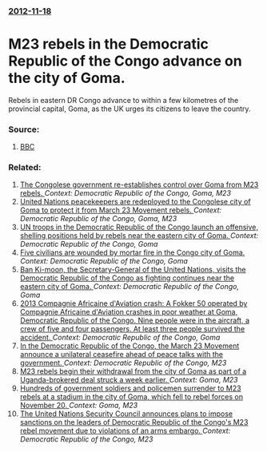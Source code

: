 ### [2012-11-18](/news/2012/11/18/index.md)

# M23 rebels in the Democratic Republic of the Congo advance on the city of Goma. 

Rebels in eastern DR Congo advance to within a few kilometres of the provincial capital, Goma, as the UK urges its citizens to leave the country.


### Source:

1. [BBC](http://www.bbc.co.uk/news/world-africa-20389011)

### Related:

1. [The Congolese government re-establishes control over Goma from M23 rebels. ](/news/2012/12/3/the-congolese-government-re-establishes-control-over-goma-from-m23-rebels.md) _Context: Democratic Republic of the Congo, Goma, M23_
2. [United Nations peacekeepers are redeployed to the Congolese city of Goma to protect it from March 23 Movement rebels. ](/news/2012/07/11/united-nations-peacekeepers-are-redeployed-to-the-congolese-city-of-goma-to-protect-it-from-march-23-movement-rebels.md) _Context: Democratic Republic of the Congo, Goma, M23_
3. [UN troops in the Democratic Republic of the Congo launch an offensive, shelling positions held by rebels near the eastern city of Goma. ](/news/2013/08/23/un-troops-in-the-democratic-republic-of-the-congo-launch-an-offensive-shelling-positions-held-by-rebels-near-the-eastern-city-of-goma.md) _Context: Democratic Republic of the Congo, Goma_
4. [Five civilians are wounded by mortar fire in the Congo city of Goma. ](/news/2013/08/22/five-civilians-are-wounded-by-mortar-fire-in-the-congo-city-of-goma.md) _Context: Democratic Republic of the Congo, Goma_
5. [Ban Ki-moon, the Secretary-General of the United Nations, visits the Democratic Republic of the Congo as fighting continues near the eastern city of Goma. ](/news/2013/05/23/ban-ki-moon-the-secretary-general-of-the-united-nations-visits-the-democratic-republic-of-the-congo-as-fighting-continues-near-the-eastern.md) _Context: Democratic Republic of the Congo, Goma_
6. [2013 Compagnie Africaine d'Aviation crash: A Fokker 50 operated by Compagnie Africaine d'Aviation crashes in poor weather at Goma, Democratic Republic of the Congo. Nine people were in the aircraft, a crew of five and four passengers. At least three people survived the accident. ](/news/2013/03/4/2013-compagnie-africaine-d-aviation-crash-a-fokker-50-operated-by-compagnie-africaine-d-aviation-crashes-in-poor-weather-at-goma-democrati.md) _Context: Democratic Republic of the Congo, Goma_
7. [In the Democratic Republic of the Congo, the March 23 Movement announce a unilateral ceasefire ahead of peace talks with the government. ](/news/2013/01/8/in-the-democratic-republic-of-the-congo-the-march-23-movement-announce-a-unilateral-ceasefire-ahead-of-peace-talks-with-the-government.md) _Context: Democratic Republic of the Congo, M23_
8. [M23 rebels begin their withdrawal from the city of Goma as part of a Uganda-brokered deal struck a week earlier. ](/news/2012/12/1/m23-rebels-begin-their-withdrawal-from-the-city-of-goma-as-part-of-a-uganda-brokered-deal-struck-a-week-earlier.md) _Context: Goma, M23_
9. [Hundreds of government soldiers and policemen surrender to M23 rebels at a stadium in the city of Goma, which fell to rebel forces on November 20. ](/news/2012/11/21/hundreds-of-government-soldiers-and-policemen-surrender-to-m23-rebels-at-a-stadium-in-the-city-of-goma-which-fell-to-rebel-forces-on-novemb.md) _Context: Goma, M23_
10. [The United Nations Security Council announces plans to impose sanctions on the leaders of Democratic Republic of the Congo's M23 rebel movement due to violations of an arms embargo. ](/news/2012/10/20/the-united-nations-security-council-announces-plans-to-impose-sanctions-on-the-leaders-of-democratic-republic-of-the-congo-s-m23-rebel-movem.md) _Context: Democratic Republic of the Congo, M23_
